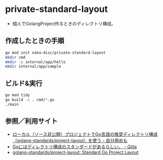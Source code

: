 # private-standard-layout
- 個人でGolangProject作るときのディレクトリ構成。


## 作成したときの手順
```sh
go mod init naka-disc/private-standard-layout
mkdir cmd
mkdir -p internal/app/hello
mkdir internal/app/sample
```

## ビルド&実行
```sh
go mod tidy
go build -o . cmd/*.go
./main
```

## 参照／利用サイト
- [ローカル（ソース非公開）プロジェクトでGo言語の推奨ディレクトリ構成（golang-standards/project-layout）を使う - 自分用めも](https://belhb.hateblo.jp/entry/2020/10/31/201803)
- [Goにはディレクトリ構成のスタンダードがあるらしい。 - Qiita](https://qiita.com/sueken/items/87093e5941bfbc09bea8)
- [golang-standards/project-layout: Standard Go Project Layout](https://github.com/golang-standards/project-layout)
